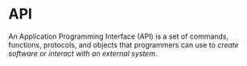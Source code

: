 # API
An Application Programming Interface (API) is a set of commands, functions, protocols, and objects that programmers can use to *create software* or *interact with an external system*.
